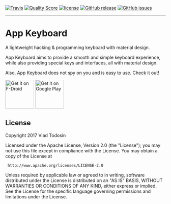 [![Travis](https://img.shields.io/travis/VladThodo/App-keyboard.svg?style=flat-square)]()
[![Quality Score](https://img.shields.io/scrutinizer/g/VladThodo/App-keyboard.svg?style=flat-square)]()
[![license](https://img.shields.io/github/license/VladThodo/App-keyboard.svg?style=flat-square)]()
[![GitHub release](https://img.shields.io/github/release/VladThodo/App-keyboard.svg?style=flat-square)]()
[![GitHub issues](https://img.shields.io/github/issues/VladThodo/App-keyboard.svg?style=flat-square)]()

<hr>


# App Keyboard

A lightweight hacking &amp; programming keyboard with material design.

App Keyboard aims to provide a smooth and simple keyboard experience, while also providing special keys and interfaces, all with material design.

Also, App Keyboard does not spy on you and is easy to use. Check it out!


<a href="https://f-droid.org/packages/com.vlath.keyboard/" target="_blank">
<img src="https://f-droid.org/badge/get-it-on.png" alt="Get it on F-Droid" height="90"/></a>
<a href="https://play.google.com/store/apps/details?id=com.vlath.keyboard" target="_blank">
<img src="https://play.google.com/intl/en_us/badges/images/generic/en-play-badge.png" alt="Get it on Google Play" height="90"/></a>

## License
 
 Copyright 2017 Vlad Todosin
 
 Licensed under the Apache License, Version 2.0 (the "License");
 you may not use this file except in compliance with the License.
 You may obtain a copy of the License at
 
     http://www.apache.org/licenses/LICENSE-2.0
 
 Unless required by applicable law or agreed to in writing, software
 distributed under the License is distributed on an "AS IS" BASIS,
 WITHOUT WARRANTIES OR CONDITIONS OF ANY KIND, either express or implied.
 See the License for the specific language governing permissions and
 limitations under the License.
